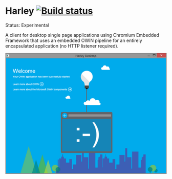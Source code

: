 Harley [![Build status](https://ci.appveyor.com/api/projects/status/gaex303gh5uyib59)](https://ci.appveyor.com/project/damianh/harley)
===============

Status: Experimental

A client for desktop single page applications using Chromium Embedded Framework that uses an embedded OWIN pipeline for an entirely encapsulated application (no HTTP listener required).

![WPF CefhSharp Owin](wpf-cefsharp-owin.png?raw=true)
